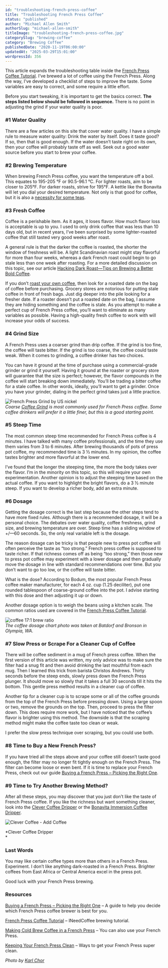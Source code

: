 ```yaml
---
id: "troubleshooting-french-press-coffee"
title: "Troubleshooting French Press Coffee"
status: "published"
author: "Michael Allen Smith"
authorSlug: "michael-allen-smith"
titleImage: "troubleshooting-french-press-coffee.jpg"
categorySlug: "brewing-coffee"
category: "Brewing Coffee"
publishedDate: "2020-11-19T06:00:00"
updatedAt: "2025-03-29T15:01:00"
wordpressId: 356
---
```


This article expands the troubleshooting table inside the [French Press Coffee Tutorial](http://ineedcoffee.com/press-pot-tutorial/). I’ve brewed a lot of coffee using the French Press. Along the way, I’ve developed a checklist of steps to improve the taste. Some variables are easy to correct, and some require a little effort.

Before you start tweaking, it is important to get the basics correct. **The steps listed below should be followed in sequence.** There is no point in adjusting the grind if your water quality is poor.

### #1 Water Quality

There are a few articles on this site that cover water quality. I have a simple rule to measure water quality: Drink the water by itself. Does it taste good? If so, then that is good enough. If the water doesn’t taste right on its own, then your coffee will probably taste off as well. Seek out a good water source before you start to brew your coffee.

### #2 Brewing Temperature

When brewing French Press coffee, you want the temperature off a boil. This equates to 195-205 °F or 90.5-96.1 °C. For lighter roasts, aim to be closer to 205°F. For darker roasts, strive for 195°F. A kettle like the Bonavita will let you dial your desired temperature. Not only is that good for coffee, but it is also a [necessity for some teas](http://ineedcoffee.com/a-coffee-lovers-guide-to-tea/).

### #3 Fresh Coffee

Coffee is a perishable item. As it ages, it loses flavor. How much flavor loss is acceptable is up to you. I used to only drink coffee that was less than 10 days old, but in recent years, I’ve been surprised by some lighter-roasted coffee that still tasted very good weeks after roast.

A general rule is that the darker the coffee is roasted, the shorter the window of freshness will be. A light Scandinavian roast might stay flavorful for more than four weeks, whereas a dark French roast could begin to go stale less than one week after roasting. For a more detailed discussion on this topic, see our article [Hacking Dark Roast—Tips on Brewing a Better Bold Coffee](http://ineedcoffee.com/hacking-dark-roast-tips-on-brewing-a-better-bold-coffee/).

If you don’t [roast your own coffee](http://ineedcoffee.com/why-home-roast/), then look for a roasted date on the bag of coffee before purchasing. Grocery stores are notorious for putting stale coffee in front of fresh bags. Just dig deeper into the pile looking for a fresher date. If a roaster doesn’t put a roasted date on the bag, I assume they are hiding something and the coffee is stale. As you attempt to make a perfect cup of French Press coffee, you’ll want to eliminate as many variables as possible. Having a high-quality fresh coffee to work with will increase your odds of success.

### #4 Grind Size

A French Press uses a coarser grind than drip coffee. If the grind is too fine, the coffee will taste bitter. If the grind is too coarse, the coffee could taste weak. When it comes to grinding, a coffee drinker has two choices.

You can have it ground at the time of purchase using a commercial-grade grinder or grind it yourself. Having it ground at the roaster or grocery store will guarantee that the size is perfect; however, the flavor compounds in the coffee will start breaking down immediately. You’ll be trading a bitter coffee for a stale coffee. In other words, ideally, you’ll want to get a grinder. Once you have your grinder, dialing in the perfect grind takes just a little practice.

![French Press Grind by US nickel](2-french-press-grind.jpg)  
*Coarse [Coffee Grind](http://ineedcoffee.com/coffee-grind-chart/) is most commonly used for French Press coffee. Some coffee drinkers will prefer it a little finer, but this is a good starting point.*

### #5 Steep Time

The most common steep time recommended for French Press coffee is 4 minutes. I have talked with many coffee professionals, and the time they use them varies from 3 to 6 minutes. After brewing thousands of pots of press pot coffee, my recommended time is 3 ½ minutes. In my opinion, the coffee tastes brighter and more flavorful at the lower end.

I’ve found that the longer the steeping time, the more the body takes over the flavor. I’m in the minority on this topic, so this will require your own experimentation. Another opinion is to adjust the steeping time based on the actual coffee. If you want to highlight the bright flavors, do a 3 ½ minute steep. If you want to develop a richer body, add an extra minute.

### #6 Dosage

Getting the dosage correct is the last step because the other steps tend to have more fixed rules. Although there is a recommended dosage, it will be a personal choice. The debates over water quality, coffee freshness, grind size, and brewing temperature are over. Steep time has a sliding window of +/—60 seconds. So, the only real variable left is the dosage.

The reason dosage can be tricky is that people new to press pot coffee will often perceive the taste as “too strong.” French press coffee is supposed to taste richer. If that richness comes off as being “too strong,” then those new to press pot coffee may experiment with a lower dosage and then gradually move the dosage in line with standard recommendations over time. But you don’t want to go too low, or the coffee will taste bitter.

What is the dose? According to Bodum, the most popular French Press coffee maker manufacturer, for each 4 oz. cup (1.25 deciliter), put one rounded tablespoon of coarse-ground coffee into the pot. I advise starting with this dose and then adjusting it up or down.

Another dosage option is to weigh the beans using a kitchen scale. The common ratios used are covered in the [French Press Coffee Tutorial](http://ineedcoffee.com/press-pot-tutorial/).

![coffee 17:1 brew ratio](coffee-dosage-chart.jpg)  
*The coffee dosage chart photo was taken at Batdorf and Bronson in Olympia, WA.*

### #7 Slow Press or Scrape For a Cleaner Cup of Coffee

There will be coffee sediment in a mug of French press coffee. When the first version of this article was written, my only advice was to make sure the filter had a snug fit and then avoid drinking the last mouthful from each mug. Then I learned this trick from barista Christos Andrews. Thirty seconds before the steep ends, slowly press down the French Press plunger. It should move so slowly that it takes a full 30 seconds till it hits the bottom. This gentle press method results in a cleaner cup of coffee.

Another tip for a cleaner cup is to scrape some or all of the coffee grounds from the top of the French Press before pressing down. Using a large spoon or two, remove the grounds on the top. Then, proceed to press the filter down. This does require more work, but I have noticed that the coffee’s flavor is brighter using this method. The downside is that the scraping method might make the coffee taste too clean or weak.

I prefer the slow press technique over scraping, but you could use both.

### #8 Time to Buy a New French Press?

If you have tried all the steps above and your coffee still doesn’t taste good enough, the filter may no longer fit tightly enough on the French Press. The filter can become loose or even bent. If it is time to replace your French Press, check out our guide [Buying a French Press – Picking the Right One](http://ineedcoffee.com/buying-a-french-press-picking-the-right-one/).

### #9 Time to Try Another Brewing Method?

After all these steps, you may discover that you just don’t like the taste of French Press coffee. If you like the richness but want something cleaner, look into the [Clever Coffee Dripper](http://ineedcoffee.com/clever-coffee-dripper-review/) or the [Bonavita Immersion Coffee Dripper](http://ineedcoffee.com/step-step-bonavita-immersion-coffee-dripper-tutorial/).

![Clever Coffee - Add Coffee](ccd-2.jpg)

*Clever Coffee Dripper  
*

### Last Words

You may like certain coffee types more than others in a French Press. Experiment. I don’t like anything dark-roasted in a French Press. Brighter coffees from East Africa or Central America excel in the press pot.

Good luck with your French Press brewing.

### Resources

[Buying a French Press – Picking the Right One](http://ineedcoffee.com/buying-a-french-press-picking-the-right-one/) – A guide to help you decide which French Press coffee brewer is best for you.

[French Press Coffee Tutorial](http://ineedcoffee.com/press-pot-tutorial/) – INeedCoffee brewing tutorial.

[Making Cold Brew Coffee in a French Press](http://ineedcoffee.com/making-cold-brew-coffee-french-press/) – You can also use your French Press.

[Keeping Your French Press Clean](http://ineedcoffee.com/keeping-your-french-press-clean/) – Ways to get your French Press super clean.

*Photo by [Karl Chor](https://unsplash.com/@karlchor)*